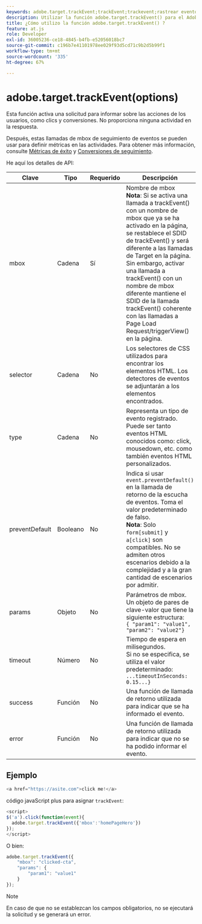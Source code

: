```yaml
---
keywords: adobe.target.trackEvent;trackEvent;trackevent;rastrear evento;at.js;funciones;función;preventDefault;preventdefault;evitar prederminado
description: Utilizar la función adobe.target.trackEvent() para el Adobe [!DNL Target] Biblioteca JavaScript de at.js para activar una solicitud con el fin de informar sobre las acciones de los usuarios, como clics y conversiones en el sitio.
title: ¿Cómo utilizo la función adobe.target.trackEvent() ?
feature: at.js
role: Developer
exl-id: 36005236-ce18-4845-b4fb-e52056018bc7
source-git-commit: c196b7e41101978ee029f93d5cd71c9b2d5b99f1
workflow-type: tm+mt
source-wordcount: '335'
ht-degree: 67%

---
```


# adobe.target.trackEvent(options)

Esta función activa una solicitud para informar sobre las acciones de los usuarios, como clics y conversiones. No proporciona ninguna actividad en la respuesta.

Después, estas llamadas de mbox de seguimiento de eventos se pueden usar para definir métricas en las actividades. Para obtener más información, consulte [Métricas de éxito](/help/main/c-activities/r-success-metrics/success-metrics.md#reference_D011575C85DA48E989A244593D9B9924) y [Conversiones de seguimiento](https://developer.adobe.com/target/implement/client-side/atjs/how-to-deployatjs/implement-target-without-a-tag-manager/).

He aquí los detalles de API:

| Clave | Tipo | Requerido | Descripción |
|--- |--- |--- |--- |
| mbox | Cadena | Sí | Nombre de mbox <br>**Nota**: Si se activa una llamada a trackEvent() con un nombre de mbox que ya se ha activado en la página, se restablece el SDID de trackEvent() y será diferente a las llamadas de Target en la página. Sin embargo, activar una llamada a trackEvent() con un nombre de mbox diferente mantiene el SDID de la llamada trackEvent() coherente con las llamadas a Page Load Request/triggerView() en la página. |
| selector | Cadena | No | Los selectores de CSS utilizados para encontrar los elementos HTML. Los detectores de eventos se adjuntarán a los elementos encontrados. |
| type | Cadena | No | Representa un tipo de evento registrado. Puede ser tanto eventos HTML conocidos como: click, mousedown, etc. como también eventos HTML personalizados. |
| preventDefault | Booleano | No | Indica si usar `event.preventDefault()` en la llamada de retorno de la escucha de eventos. Toma el valor predeterminado de falso.<br>**Nota**: Solo `form[submit]` y `a[click]` son compatibles. No se admiten otros escenarios debido a la complejidad y a la gran cantidad de escenarios por admitir. |
| params | Objeto | No | Parámetros de mbox. Un objeto de pares de clave-valor que tiene la siguiente estructura:<br>`{ "param1": "value1", "param2": "value2"}` |
| timeout | Número | No | Tiempo de espera en milisegundos.<br>Si no se especifica, se utiliza el valor predeterminado:<br>`...timeoutInSeconds: 0.15...}` |
| success | Función | No | Una función de llamada de retorno utilizada para indicar que se ha informado el evento. |
| error | Función | No | Una función de llamada de retorno utilizada para indicar que no se ha podido informar el evento. |

## Ejemplo

```javascript
<a href="https://asite.com">click me!</a> 
```

código javaScript plus para asignar `trackEvent`:

```javascript
<script> 
$('a').click(function(event){ 
  adobe.target.trackEvent({'mbox':'homePageHero'}) 
}); 
</script> 
```

O bien:

```javascript
adobe.target.trackEvent({ 
    "mbox": "clicked-cta", 
    "params": { 
        "param1": "value1" 
    } 
});
```

>[!NOTE]
>
>En caso de que no se establezcan los campos obligatorios, no se ejecutará la solicitud y se generará un error.
